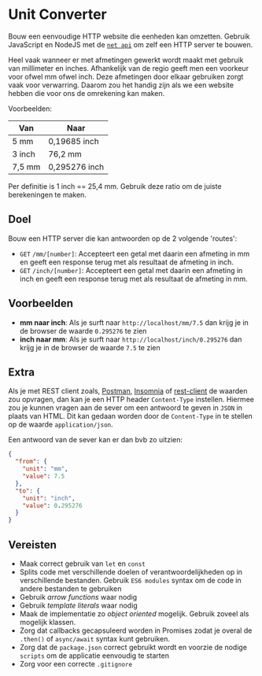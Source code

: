 # Unit Converter

Bouw een eenvoudige HTTP website die eenheden kan omzetten. Gebruik JavaScript en NodeJS met de [`net api`](https://nodejs.org/api/net.html) om zelf een HTTP server te bouwen.

Heel vaak wanneer er met afmetingen gewerkt wordt maakt met gebruik van millimeter en inches. Afhankelijk van de regio geeft men een voorkeur voor ofwel mm ofwel inch. Deze afmetingen door elkaar gebruiken zorgt vaak voor verwarring. Daarom zou het handig zijn als we een website hebben die voor ons de omrekening kan maken.

Voorbeelden:

| Van | Naar |
|---|---|
| 5 mm | 0,19685 inch |
| 3 inch | 76,2 mm |
| 7,5 mm | 0,295276 inch|

Per definitie is 1 inch == 25,4 mm. Gebruik deze ratio om de juiste berekeningen te maken.

## Doel

Bouw een HTTP server die kan antwoorden op de 2 volgende 'routes':

* `GET` `/mm/[number]`: Accepteert een getal met daarin een afmeting in mm en geeft een response terug met als resultaat de afmeting in inch.
* `GET` `/inch/[number]`: Accepteert een getal met daarin een afmeting in inch en geeft een response terug met als resultaat de afmeting in mm.

## Voorbeelden

* **mm naar inch**:  Als je surft naar `http://localhost/mm/7.5` dan krijg je in de browser de waarde `0.295276` te zien
* **inch naar mm**:  Als je surft naar `http://localhost/inch/0.295276` dan krijg je in de browser de waarde `7.5` te zien

## Extra

Als je met REST client zoals, [Postman](https://www.postman.com/), [Insomnia](https://insomnia.rest/) of [rest-client](https://marketplace.visualstudio.com/items?itemName=humao.rest-client) de waarden zou opvragen, dan kan je een HTTP header `Content-Type` instellen. Hiermee zou je kunnen vragen aan de sever om een antwoord te geven in `JSON` in plaats van HTML. Dit kan gedaan worden door de `Content-Type` in te stellen op de waarde `application/json`.

Een antwoord van de sever kan er dan bvb zo uitzien:

```json
{ 
  "from": {
    "unit": "mm",
    "value": 7.5
  },
  "to": {
    "unit": "inch",
    "value": 0.295276
  }
}
```

## Vereisten

* Maak correct gebruik van `let` en `const`
* Splits code met verschillende doelen of verantwoordelijkheden op in verschillende bestanden. Gebruik `ES6 modules` syntax om de code in andere bestanden te gebruiken
* Gebruik *arrow functions* waar nodig
* Gebruik *template literals* waar nodig
* Maak de implementatie zo *object oriented* mogelijk. Gebruik zoveel als mogelijk klassen.
* Zorg dat callbacks gecapsuleerd worden in Promises zodat je overal de `.then()` of `async/await` syntax kunt gebruiken.
* Zorg dat de `package.json` correct gebruikt wordt en voorzie de nodige `scripts` om de applicatie eenvoudig te starten
* Zorg voor een correcte `.gitignore`

